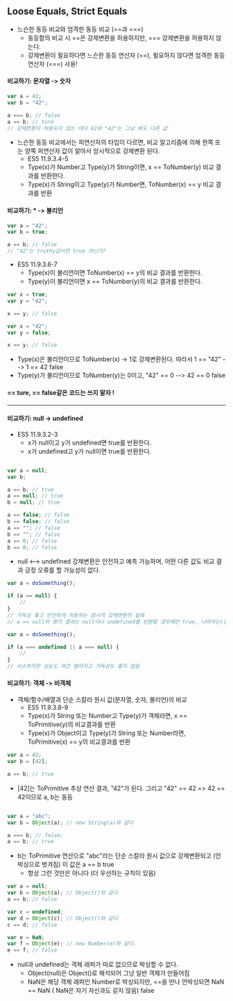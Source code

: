 ## Loose Equals, Strict Equals

- 느슨한 동등 비교와 엄격한 동등 비교 (==과 ===)
  - 동등함의 비교 시 ==은 강제변환을 허용하지만, === 강제변환을 허용하지 않는다.
  - 강제변환이 필요하다면 느슨한 동등 연산자 (==), 필요하지 않다면 엄격한 동등 연산자 (===) 사용!

#### 비교하기: 문자열 -> 숫자

```Javascript
var a = 42;
var b = "42";

a === b; // false
a == b; // ture
// 강제변환이 허용되지 않는 데다 42와 "42"는 그냥 봐도 다른 값
```

- 느슨한 동등 비교에서는 피연산자의 타입이 다르면, 비교 알고리즘에 의해 한쪽 또는 양쪽 피연산자 값이 알아서 암시적으로 강제변환 된다.
  - ES5 11.9.3.4-5
  - Type(x)가 Number고 Type(y)가 String이면, x == ToNumber(y) 비교 결과를 반환한다.
  - Type(x)가 String이고 Type(y)가 Number면, ToNumber(x) == y 비교 결과를 반환

#### 비교하기: \* -> 불리언

```Javascript
var a = "42";
var b = true;

a == b; // false
// "42"는 truthy값이면 true 아닌가?
```

- ES5 11.9.3.6-7
  - Type(x)이 불리언이면 ToNumber(x) == y의 비교 결과를 반환한다.
  - Type(y)이 불리언이면 x == ToNumber(y)의 비교 결과를 반환한다.

```Javascript
var x = true;
var y = "42";

x == y; // false

var x = "42";
var y = false;

x == y; // false

```

- Type(x)은 불리언이므로 ToNumber(x) -> 1로 강제변환된다. 따라서 1 == "42" --> 1 == 42 false
- Type(y)가 불리언이므로 ToNumber(y)는 0이고, "42" == 0 --> 42 == 0 false

#### == ture, == false같은 코드는 쓰지 말자 !

---

#### 비교하기: null -> undefined

- ES5 11.9.3.2-3
  - x가 null이고 y가 undefined면 true를 반환한다.
  - x가 undefined고 y가 null이면 true를 반환한다.

```Javascript

var a = null;
var b;

a == b; // true
a == null; // true
b = null; // true

a == false; // false
b == false; // false
a == ""; // false
b == ""; // false
a == 0; // false
b == 0; // false

```

- null <--> undefined 강제변환은 안전하고 예측 가능하며, 어떤 다른 값도 비교 결과 긍정 오류를 할 가능성이 없다.

```Javascript
var a = doSomething();

if (a == null) {
    //
}
// 가독성 좋고 안전하게 작동하는 암시적 강제변환의 일례
// a == null의 평가 결과는 null이나 undefined를 반환할 경우에만 true, 나머지는(심지어 0, false값들도 포함) false

var a = doSomething();

if (a === undefined || a === null) {
    //
}
// 사소하지만 성능도 약간 떨어지고 가독성도 좋지 않음

```

#### 비교하기: 객체 -> 비객체

- 객체/함수/배열과 단순 스칼라 원시 값(문자열, 숫자, 불리언)의 비교
  - ES5 11.9.3.8-9
  - Type(x)가 String 또는 Number고 Type(y)가 객체라면, x == ToPrimitive(y)의 비교결과를 반환
  - Type(x)가 Object이고 Type(y)가 String 또는 Number라면, ToPrimitive(x) == y의 비교결과를 반환

```Javascript
var a = 42;
var b = [42];

a == b; // true

```

- [42]는 ToPrimitive 추상 연산 결과, "42"가 된다. 그리고 "42" == 42 => 42 == 42이므로 a, b는 동등

```Javascript

var a = "abc";
var b = Object(a); // new String(a)와 같다

a === b; // false;
a == b; // true
```

- b는 ToPrimitive 연산으로 "abc"라는 단순 스칼라 원시 값으로 강제변환되고 (언박싱으로 벗겨짐) 이 값은 a == b true
  - 항상 그런 것만은 아니다 (더 우선하는 규칙이 있음)

```Javascript
var a = null;
var b = Object(a); // Object()와 같다
a == b; // false

var c = undefined;
var d = Object(c); // Object()와 같다
c == d; // false

var e = NaN;
var f = Object(e); // new Number(e)와 같다.
e == f; // false
```

- null과 undefined는 객체 래퍼가 따로 없으므로 박싱할 수 없다.
  - Object(null)은 Object()로 해석되어 그냥 일반 객체가 만들어짐
  - NaN은 해당 객체 래퍼인 Number로 박싱되지만, ==을 만나 언박싱되면 NaN == NaN ( NaN은 자기 자신과도 같지 않음) false
